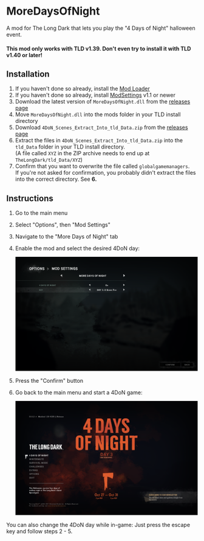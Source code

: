 # MoreDaysOfNight

A mod for The Long Dark that lets you play the "4 Days of Night" halloween event.

#### This mod only works with TLD v1.39. Don't even try to install it with TLD v1.40 or later!

## Installation

1. If you haven't done so already, install the [Mod Loader](https://github.com/zeobviouslyfakeacc/ModLoaderInstaller)
2. If you haven't done so already, install [ModSettings](https://github.com/zeobviouslyfakeacc/ModSettings) v1.1 or newer
3. Download the latest version of `MoreDaysOfNight.dll` from the [releases page](https://github.com/zeobviouslyfakeacc/MoreDaysOfNight/releases)
4. Move `MoreDaysOfNight.dll` into the mods folder in your TLD install directory
5. Download `4DoN_Scenes_Extract_Into_tld_Data.zip` from the [releases page](https://github.com/zeobviouslyfakeacc/MoreDaysOfNight/releases)
6. Extract the files in `4DoN_Scenes_Extract_Into_tld_Data.zip` into the `tld_Data` folder in your TLD install directory.  
   (A file called `XYZ` in the ZIP archive needs to end up at `TheLongDark/tld_Data/XYZ`)
7. Confirm that you want to overwrite the file called `globalgamemanagers`.  
   If you're not asked for confirmation, you probably didn't extract the files into the correct directory. See **6.**

## Instructions

1. Go to the main menu
2. Select "Options", then "Mod Settings"
2. Navigate to the "More Days of Night" tab
3. Enable the mod and select the desired 4DoN day:

   ![Screenshot of mod settings](images/screenshot-1.png)
4. Press the "Confirm" button
5. Go back to the main menu and start a 4DoN game:

   ![Screenshot of the main menu with 4DoN enabled](images/screenshot-2.png)

You can also change the 4DoN day while in-game: Just press the escape key and follow steps 2 - 5.
